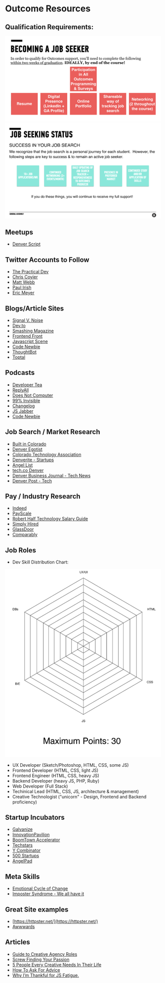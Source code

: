 # Outcome Resources

## Qualification Requirements:

![Qualification Requirements](img/qualification.png)
![Seeking Status](img/seekingstatus.png)

## Meetups

- [Denver Script](https://www.meetup.com/DenverScript/)

## Twitter Accounts to Follow

- [The Practical Dev](https://twitter.com/ThePracticalDev)
- [Chris Coyier](https://twitter.com/chriscoyier)
- [Matt Webb](https://twitter.com/creatify_me)
- [Paul Irish](https://twitter.com/paul_irish)
- [Eric Meyer](https://twitter.com/meyerweb)

## Blogs/Article Sites

- [Signal V. Noise](https://m.signalvnoise.com/)
- [Dev.to](https://dev.to/)
- [Smashing Magazine](https://www.smashingmagazine.com/)
- [Frontend Front](https://frontendfront.com/)
- [Javascript Scene](https://medium.com/javascript-scene)
- [Code Newbie](http://www.codenewbie.org/)
- [ThoughtBot](https://robots.thoughtbot.com/)
- [Toptal](https://www.toptal.com/blog)

## Podcasts

- [Developer Tea](https://spec.fm/podcasts/developer-tea)
- [ReplyAll](https://gimletmedia.com/reply-all/)
- [Does Not Computer](https://spec.fm/podcasts/does-not-compute)
- [99% Invisible](http://99percentinvisible.org/)
- [Changelog](https://changelog.com/)
- [JS Jabber](https://devchat.tv/js-jabber)
- [Code Newbie](http://www.codenewbie.org/podcast)

## Job Search / Market Research

- [Built in Colorado](www.builtincolorado.com)
- [Denver Egotist](www.thedenveregotist.com/)
- [Colorado Technology Association](www.coloradotechnology.org/)
- [Denverite - Startups](www.denverite.com/category/business/denver-startups/)
- [Angel List](www.angellist.com)
- [tech.co Denver](tech.co/city/denver)
- [Denver Business Journal - Tech News](www.bizjournals.com/denver/industry-news/technology)
- [Denver Post - Tech](www.denverpost.com/business/colorado-technology/)

## Pay / Industry Research

- [Indeed](www.indeed.com/salary)
- [PayScale](www.payscale.com/)
- [Robert Half Technology Salary Guide](https://www.roberthalf.com/workplace-research/salary-guides)
- [Simply Hired](www.simplyhired.com/salaries.html)
- [GlassDoor](https://www.glassdoor.com)
- [Comparably](https://www.comparably.com/)

## Job Roles

- Dev Skill Distribution Chart:

![](img/DevChart.png)

- UX Developer (Sketch/Photoshop, HTML, CSS, some JS)
- Frontend Developer (HTML, CSS, light JS)
- Frontend Engineer (HTML, CSS, heavy JS)
- Backend Developer (heavy JS, PHP, Ruby)
- Web Developer (Full Stack)
- Techinical Lead (HTML, CSS, JS, architecture & management)
- Creative Technologist ("unicorn" - Design, Frontend and Backend proficiency)

## Startup Incubators

- [Galvanize](http://www.galvanize.com/become-a-member/)
- [InnovationPavilion](www.InnovationPavilion.com/)
- [BoomTown Accelerator](www.boomtownaccelerator.com/)
- [Techstars](www.techstars.com/programs/boulder-program/)
- [Y Combinator](https://www.ycombinator.com/)
- [500 Startups](500.co/)
- [AngelPad](angelpad.org/)

## Meta Skills

- [Emotional Cycle of Change](http://65.media.tumblr.com/83daa5739159b1b193664466a5bc55ed/tumblr_nfxsazVp0Y1tp5jhzo1_1280.png)
- [Imposter Syndrome - We all have it](https://davidwalsh.name/impostor-syndrome)

## Great Site examples

- [https://httpster.net/](https://httpster.net/)
- [Awwwards](http://www.awwwards.com/)

## Articles

- [Guide to Creative Agency Roles](http://www.creativebloq.com/agencies/ultimate-guide-creative-agency-roles-41411464)
- [Screw Finding Your Passion](http://markmanson.net/passion)
- [5 People Every Creative Needs In Their Life](https://blog.musicbed.com/articles/the-5-people-every-creative-needs-in-life/177?utm_campaign=mb-blog&utm_medium=post&utm_source=facebook&utm_content=five-people-creative)
- [How To Ask For Advice](https://medium.com/art-of-practicality/how-to-study-people-you-admire-and-ask-for-their-advice-ef5d1c821763#.qqgfmlmsd)
- [Why I’m Thankful for JS Fatigue.](https://medium.com/javascript-scene/why-im-thankful-for-js-fatigue-i-know-you-re-sick-of-those-words-but-this-is-different-296fae0c888f#.ue2m3s1xi)
